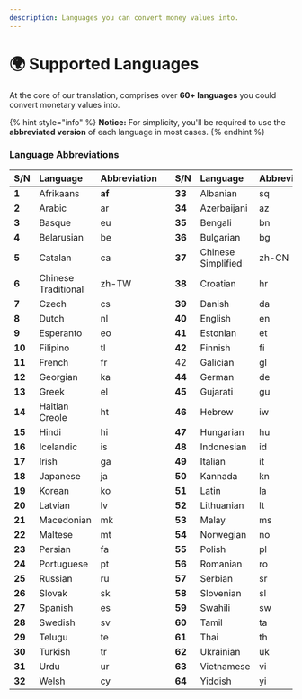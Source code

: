 ```yaml
---
description: Languages you can convert money values into.
---
```


# 🌍 Supported Languages

At the core of our translation, comprises over **60+ languages** you could convert monetary values into.

{% hint style="info" %}
**Notice:** For simplicity, you'll be required to use the **abbreviated version** of each language in most cases.
{% endhint %}

### 

### Language Abbreviations

| S/N | Language | Abbreviation |  | S/N | Language | Abbreviation |
| :--- | :--- | :--- | :--- | :--- | :--- | :--- |
| **1** | Afrikaans | **af** |  | **33** | Albanian | sq |
| **2** | Arabic | ar |  | **34** | Azerbaijani | az |
| **3** | Basque | eu |  | **35** | Bengali | bn |
| **4** | Belarusian | be |  | **36** | Bulgarian | bg |
| **5** | Catalan | ca |  | **37** | Chinese Simplified | zh-CN |
| **6** | Chinese Traditional | zh-TW |  | **38** | Croatian | hr |
| **7** | Czech | cs |  | **39** | Danish | da |
| **8** | Dutch | nl |  | **40** | English | en |
| **9** | Esperanto | eo |  | **41** | Estonian | et |
| **10** | Filipino | tl |  | **42** | Finnish | fi |
| **11** | French | fr |  | 42 | Galician | gl |
| **12** | Georgian | ka |  | **44** | German | de |
| **13** | Greek | el |  | **45** | Gujarati | gu |
| **14** | Haitian Creole | ht |  | **46** | Hebrew | iw |
| **15** | Hindi | hi |  | **47** | Hungarian | hu |
| **16** | Icelandic | is |  | **48** | Indonesian | id |
| **17** | Irish | ga |  | **49** | Italian | it |
| **18** | Japanese | ja |  | **50** | Kannada | kn |
| **19** | Korean | ko |  | **51** | Latin | la |
| **20** | Latvian | lv |  | **52** | Lithuanian | lt |
| **21** | Macedonian | mk |  | **53** | Malay | ms |
| **22** | Maltese | mt |  | **54** | Norwegian | no |
| **23** | Persian | fa |  | **55** | Polish | pl |
| **24** | Portuguese | pt |  | **56** | Romanian | ro |
| **25** | Russian | ru |  | **57** | Serbian | sr |
| **26** | Slovak | sk |  | **58** | Slovenian | sl |
| **27** | Spanish | es |  | **59** | Swahili | sw |
| **28** | Swedish | sv |  | **60** | Tamil | ta |
| **29** | Telugu | te |  | **61** | Thai | th |
| **30** | Turkish | tr |  | **62** | Ukrainian | uk |
| **31** | Urdu | ur |  | **63** | Vietnamese | vi |
| **32** | Welsh | cy |  | **64** | Yiddish | yi |

